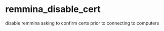 remmina_disable_cert
====================

disable remmina asking to confirm certs prior to connecting to computers